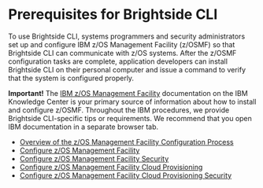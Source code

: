 # Prerequisites for Brightside CLI
To use Brightside CLI, systems programmers and security administrators set up and configure IBM z/OS Management Facility (z/OSMF) so that Brightside CLI can communicate with z/OS systems. After the z/OSMF configuration tasks are complete, application developers can install Brightside CLI on their personal computer and issue a command to verify that the system is configured properly.

**Important!** The [IBM z/OS Management Facility](https://www.ibm.com/support/knowledgecenter/en/SSLTBW_2.2.0/com.ibm.zos.v2r2.izu/izu.htm) documentation on the IBM Knowledge Center is your primary source of information about how to install and configure z/OSMF. Throughout the IBM procedures, we provide Brightside CLI-specific tips or requirements. We recommend that you open IBM documentation in a separate browser tab.

* [Overview of the z/OS Management Facility Configuration Process](cli-overviewzosmfconfig.md)
* [Configure z/OS Management Facility](cli-configzosmf.md)
* [Configure z/OS Management Facility Security](cli-configzosmfsecurity.md)
* [Configure z/OS Management Facility Cloud Provisioning](cli-configzosmfcloudprovisioning.md)
* [Configure z/OS Management Facility Cloud Provisioning Security](cli-configzosmfcloudprovisioningsecurity.md)
